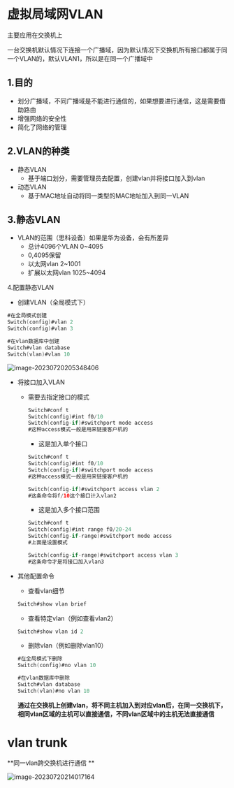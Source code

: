 

# 虚拟局域网VLAN

主要应用在交换机上

一台交换机默认情况下连接一个广播域，因为默认情况下交换机所有接口都属于同一个VLAN的，默认VLAN1，所以是在同一个广播域中

## 1.目的

- 划分广播域，不同广播域是不能进行通信的，如果想要进行通信，这是需要借助路由
- 增强网络的安全性
- 简化了网络的管理

## 2.VLAN的种类

- 静态VLAN
  - 基于端口划分，需要管理员去配置，创建vlan并将接口加入到vlan
- 动态VLAN
  - 基于MAC地址自动将同一类型的MAC地址加入到同一VLAN

## 3.静态VLAN

- VLAN的范围（思科设备）如果是华为设备，会有所差异
  - 总计4096个VLAN    0~4095
  - 0,4095保留
  - 以太网vlan  2~1001
  - 扩展以太网vlan     1025~4094

4.配置静态VLAN

- 创建VLAN（全局模式下）

```swift
#在全局模式创建
Switch(config)#vlan 2
Switch(config)#vlan 3

#在vlan数据库中创建
Switch#vlan database 
Switch(vlan)#vlan 10
```



![image-20230720205348406](C:\Users\hp\AppData\Roaming\Typora\typora-user-images\image-20230720205348406.png)

- 将接口加入VLAN

  - 需要去指定接口的模式

    ```swift
    Switch#conf t
    Switch(config)#int f0/10
    Switch(config-if)#switchport mode access   
    #这种access模式一般是用来链接客户机的
    ```

    

    - 这是加入单个接口

    ```swift
    Switch#conf t
    Switch(config)#int f0/10
    Switch(config-if)#switchport mode access   
    #这种access模式一般是用来链接客户机的
    
    Switch(config-if)#switchport access vlan 2
    #这条命令将f/10这个接口计入vlan2
    ```

    

    - 这是加入多个接口范围

    ```swift
    Switch#conf t
    Switch(config)#int range f0/20-24
    Switch(config-if-range)#switchport mode access
    #上面是设置模式
    
    Switch(config-if-range)#switchport access vlan 3
    #这条命令才是将接口加入vlan3
    ```

    

- 其他配置命令

  - 查看vlan细节

  ```swift
  Switch#show vlan brief 
  ```

  - 查看特定vlan（例如查看vlan2）

  ```swift
  Switch#show vlan id 2
  ```

  - 删除vlan（例如删除vlan10）

  ```swift
  #在全局模式下删除
  Switch(config)#no vlan 10
  
  #在vlan数据库中删除
  Switch#vlan database 
  Switch(vlan)#no vlan 10
  ```

  **通过在交换机上创建vlan，将不同主机加入到对应vlan后，在同一交换机下，相同vlan区域的主机可以直接通信，不同vlan区域中的主机无法直接通信**

# vlan trunk

**同一vlan跨交换机进行通信 **

![image-20230720214017164](C:\Users\hp\AppData\Roaming\Typora\typora-user-images\image-20230720214017164.png)